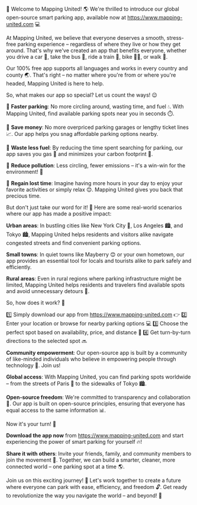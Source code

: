 🚀 Welcome to Mapping United! 🌎 We're thrilled to introduce our global open-source smart parking app, available now at https://www.mapping-united.com 💻

At Mapping United, we believe that everyone deserves a smooth, stress-free parking experience – regardless of where they live or how they get around. That's why we've created an app that benefits everyone, whether you drive a car 🚗, take the bus 🚌, ride a train 🚂, bike 🚴‍♀️, or walk 👣.

Our 100% free app supports all languages and works in every country and county 🌏. That's right – no matter where you're from or where you're headed, Mapping United is here to help.

So, what makes our app so special? Let us count the ways! 😉

🔹 **Faster parking**: No more circling around, wasting time, and fuel 💧. With Mapping United, find available parking spots near you in seconds ⏱️.

🔹 **Save money**: No more overpriced parking garages or lengthy ticket lines 📈. Our app helps you snag affordable parking options nearby.

🔹 **Waste less fuel**: By reducing the time spent searching for parking, our app saves you gas 💨 and minimizes your carbon footprint 🌳.

🔹 **Reduce pollution**: Less circling, fewer emissions – it's a win-win for the environment! 🌟

🔹 **Regain lost time**: Imagine having more hours in your day to enjoy your favorite activities or simply relax 😊. Mapping United gives you back that precious time.

But don't just take our word for it! 💬 Here are some real-world scenarios where our app has made a positive impact:

**Urban areas**: In bustling cities like New York City 🗽️, Los Angeles 🏙️, and Tokyo 🏙️, Mapping United helps residents and visitors alike navigate congested streets and find convenient parking options.

**Small towns**: In quiet towns like Mayberry 😊 or your own hometown, our app provides an essential tool for locals and tourists alike to park safely and efficiently.

**Rural areas**: Even in rural regions where parking infrastructure might be limited, Mapping United helps residents and travelers find available spots and avoid unnecessary detours 🚗.

So, how does it work? 🔧

1️⃣ Simply download our app from https://www.mapping-united.com 👉
2️⃣ Enter your location or browse for nearby parking options 💻
3️⃣ Choose the perfect spot based on availability, price, and distance 📍
4️⃣ Get turn-by-turn directions to the selected spot 🔜

**Community empowerment**: Our open-source app is built by a community of like-minded individuals who believe in empowering people through technology 🌟. Join us!

**Global access**: With Mapping United, you can find parking spots worldwide – from the streets of Paris 🗼️ to the sidewalks of Tokyo 🏙️.

**Open-source freedom**: We're committed to transparency and collaboration 💪. Our app is built on open-source principles, ensuring that everyone has equal access to the same information 📊.

Now it's your turn! 👋

**Download the app now** from https://www.mapping-united.com and start experiencing the power of smart parking for yourself 🔥!

**Share it with others**: Invite your friends, family, and community members to join the movement 💬. Together, we can build a smarter, cleaner, more connected world – one parking spot at a time 🌎.

Join us on this exciting journey! 🚀 Let's work together to create a future where everyone can park with ease, efficiency, and freedom 🔓. Get ready to revolutionize the way you navigate the world – and beyond! 🚀
